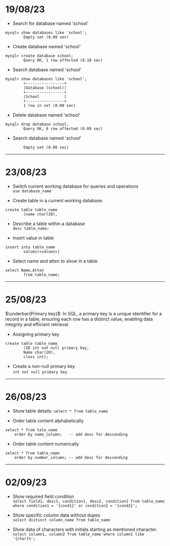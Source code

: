 # 19/08/23

- Search for database named 'school'

```
mysql> show databases like 'school';
        Empty set (0.00 sec)
```

- Create database named 'school'

```
mysql> create database school;
        Query OK, 1 row affected (0.10 sec)
```

- Search database named 'school'

```
mysql> show databases like 'school';
        +-----------------+
        |Database (school)|
        +-----------------+
        |School           |
        +-----------------+
        1 row in set (0.00 sec)
```

- Delete database named 'school'

```
mysql> drop database school;
        Query OK, 0 row affected (0.09 sec)
```

- Search database named 'school'

```mysql> show database like 'school';
        Empty set (0.00 sec)
```

---

# 23/08/23

- Switch current working database for queries and operations  
  `use database_name`

- Create table in a current working database.

```
create table table_name
        (name char(20),

```

- Describe a table within a database  
  `desc table_name;`

- Insert value in table

```
insert into table_name
        values(<values>)
```

- Select name and atten to show in a table

```
select Name,Atten
        from table_name;
```

---

# 25/08/23

$\underbar{Primary key}$: In SQL, a primary key is a unique identifier for a record in a table, ensuring each row has a distinct value, enabling data integrity and efficient retrieval.

- Assigning primary key

```
create table table_name
        (ID int not null primary key,
        Name char(20),
        class int);
```

- Create a non-null primary key  
`int not null primary key` 


--- 

# 26/08/23 

- Show table details:
`select * from table_name`

- Order table content alphabetically 
```
select * from tale_name 
	order by name_column;	-- add desc for descending 
```
- Order table content numerically 
``` 
select * from table_name 
	order by number_column;	-- add desc for descending 
```

---

# 02/09/23 

- Show required field condition  
`select field1, desc1, condition1, desc2, condition2 from table_name where condition1 = '{cond1}' or condition2 = '{cond2}'; `

- Show specific column data without dupes  
`select distinct column_name from table_name`

- Show data of characters with initials starting as mentioned character.  
`select column1, column2 from table_name where column1 like '{char}%';` 
